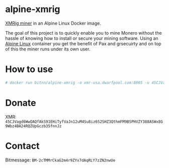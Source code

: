 # alpine-xmrig
[XMRig miner](https://github.com/xmrig/xmrig) in an Alpine Linux Docker image.

The goal of this project is to quickly enable you to mine Monero without the hassle of knowing how to install or secure your mining software. Using an [Alpine Linux](https://www.alpinelinux.org/) container you get the benefit of Pax and grsecuirty and on top of this the miner runs under its own user.

# How to use
```bash
# docker run bitnn/alpine-xmrig -o xmr-usa.dwarfpool.com:8005 -u 45CJVagd6WwQAQfAkS91EHiTyfVaJn12uM4Su8iz6S2SHZ3QthmFM9BSPHVZY388ASWx8G9Wbz4BA24RQZUpGczb35fnnJz -p x
```

# Donate
XMR: `45CJVagd6WwQAQfAkS91EHiTyfVaJn12uM4Su8iz6S2SHZ3QthmFM9BSPHVZY388ASWx8G9Wbz4BA24RQZUpGczb35fnnJz`

# Contact
Bitmessage: `BM-2cTMMrCkaG2m4r9ZYx7dAqRLY7zZN2nwUe`
